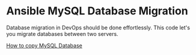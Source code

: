 
<h1>Ansible MySQL Database Migration</h1>

Database migration in DevOps should be done effortlessly. This code let's you migrate databases between two servers.

<a href="https://infinitypp.com/ansible/ansible-database-copy-mysql/">How to copy MySQL Database</a>
